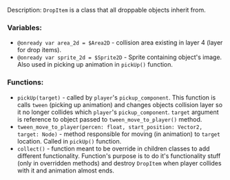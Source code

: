 Description: `DropItem` is a class that all droppable objects inherit from.

### Variables:
- `@onready var area_2d = $Area2D` - collision area existing in layer 4 (layer for drop items).
- `@onready var sprite_2d = $Sprite2D` - Sprite containing object's image. Also used in picking up animation in `pickUp()` function.
### Functions:
- `pickUp(target)` - called by `player`'s `pickup_component`. This function is calls `tween` (picking up animation) and changes objects collision layer so it no longer collides which `player`'s `pickup_component`. `target` argument is reference to object passed to `tween_move_to_player()` method.
- `tween_move_to_player(percen: float, start_position: Vector2, target: Node)` - method responsible for moving (in animation) to `target` location. Called in `pickUp()` function.
- `collect()` - function meant to be override in children classes to add different functionality. Function's purpose is to do it's functionality stuff (only in overridden methods) and destroy `DropItem` when player collides with it and animation almost ends.